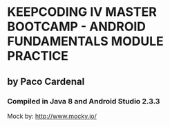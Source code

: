 # KEEPCODING IV MASTER BOOTCAMP - ANDROID FUNDAMENTALS MODULE PRACTICE
## by Paco Cardenal

### Compiled in Java 8 and Android Studio 2.3.3

Mock by: http://www.mocky.io/
